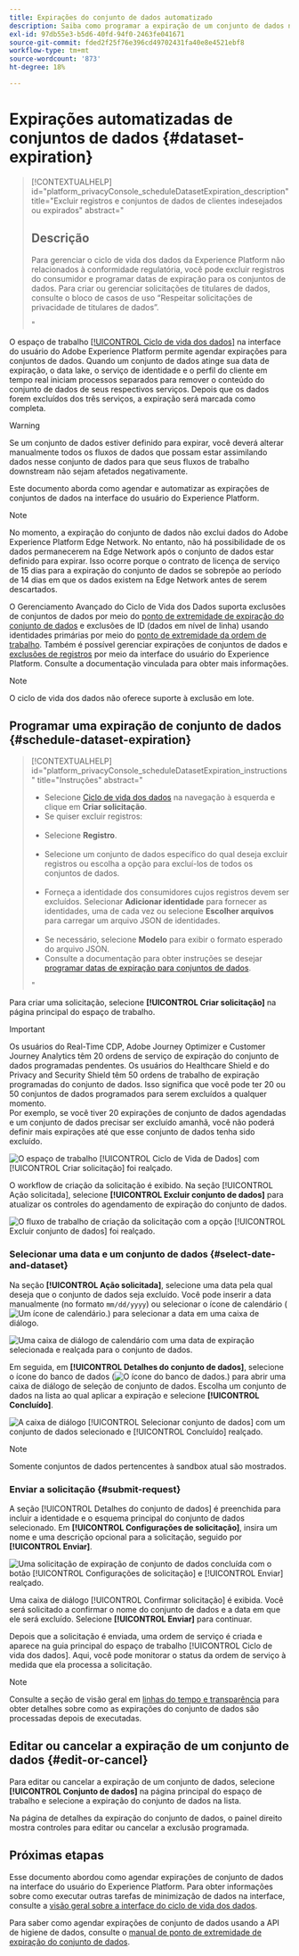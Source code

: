 ```yaml
---
title: Expirações do conjunto de dados automatizado
description: Saiba como programar a expiração de um conjunto de dados na interface do usuário do Adobe Experience Platform.
exl-id: 97db55e3-b5d6-40fd-94f0-2463fe041671
source-git-commit: fded2f25f76e396cd49702431fa40e8e4521ebf8
workflow-type: tm+mt
source-wordcount: '873'
ht-degree: 18%

---
```


# Expirações automatizadas de conjuntos de dados {#dataset-expiration}

>[!CONTEXTUALHELP]
>id="platform_privacyConsole_scheduleDatasetExpiration_description"
>title="Excluir registros e conjuntos de dados de clientes indesejados ou expirados"
>abstract="<h2>Descrição</h2><p>Para gerenciar o ciclo de vida dos dados da Experience Platform não relacionados à conformidade regulatória, você pode excluir registros do consumidor e programar datas de expiração para os conjuntos de dados. Para criar ou gerenciar solicitações de titulares de dados, consulte o bloco de casos de uso “Respeitar solicitações de privacidade de titulares de dados”.</p>"

O espaço de trabalho [[!UICONTROL Ciclo de vida dos dados]](./overview.md) na interface do usuário do Adobe Experience Platform permite agendar expirações para conjuntos de dados. Quando um conjunto de dados atinge sua data de expiração, o data lake, o serviço de identidade e o perfil do cliente em tempo real iniciam processos separados para remover o conteúdo do conjunto de dados de seus respectivos serviços. Depois que os dados forem excluídos dos três serviços, a expiração será marcada como completa.

>[!WARNING]
>
>Se um conjunto de dados estiver definido para expirar, você deverá alterar manualmente todos os fluxos de dados que possam estar assimilando dados nesse conjunto de dados para que seus fluxos de trabalho downstream não sejam afetados negativamente.

Este documento aborda como agendar e automatizar as expirações de conjuntos de dados na interface do usuário do Experience Platform.

>[!NOTE]
>
>No momento, a expiração do conjunto de dados não exclui dados do Adobe Experience Platform Edge Network. No entanto, não há possibilidade de os dados permanecerem na Edge Network após o conjunto de dados estar definido para expirar. Isso ocorre porque o contrato de licença de serviço de 15 dias para a expiração do conjunto de dados se sobrepõe ao período de 14 dias em que os dados existem na Edge Network antes de serem descartados.

O Gerenciamento Avançado do Ciclo de Vida dos Dados suporta exclusões de conjuntos de dados por meio do [ponto de extremidade de expiração do conjunto de dados](../api/dataset-expiration.md) e exclusões de ID (dados em nível de linha) usando identidades primárias por meio do [ponto de extremidade da ordem de trabalho](../api/workorder.md). Também é possível gerenciar expirações de conjuntos de dados e [exclusões de registros](./record-delete.md) por meio da interface do usuário do Experience Platform. Consulte a documentação vinculada para obter mais informações.

>[!NOTE]
>
>O ciclo de vida dos dados não oferece suporte à exclusão em lote.

## Programar uma expiração de conjunto de dados {#schedule-dataset-expiration}

>[!CONTEXTUALHELP]
>id="platform_privacyConsole_scheduleDatasetExpiration_instructions"
>title="Instruções"
>abstract="<ul><li>Selecione <a href="https://experienceleague.adobe.com/docs/experience-platform/hygiene/ui/overview.html?lang=pt-BR">Ciclo de vida dos dados</a> na navegação à esquerda e clique em <b>Criar solicitação</b>.</li><li>Se quiser excluir registros:</li>   <li>Selecione <b>Registro</b>.</li>   <li>Selecione um conjunto de dados específico do qual deseja excluir registros ou escolha a opção para excluí-los de todos os conjuntos de dados.</li>   <li>Forneça a identidade dos consumidores cujos registros devem ser excluídos. Selecionar <b>Adicionar identidade</b> para fornecer as identidades, uma de cada vez ou selecione <b>Escolher arquivos</b> para carregar um arquivo JSON de identidades.</li>   <li>Se necessário, selecione <b>Modelo</b> para exibir o formato esperado do arquivo JSON.</li><li>Consulte a documentação para obter instruções se desejar <a href="https://experienceleague.adobe.com/docs/experience-platform/hygiene/ui/dataset-expiration.html?lang=pt-BR#schedule-dataset-expiration">programar datas de expiração para conjuntos de dados</a>.</li></ul>"

Para criar uma solicitação, selecione **[!UICONTROL Criar solicitação]** na página principal do espaço de trabalho.

>[!IMPORTANT]
>
>Os usuários do Real-Time CDP, Adobe Journey Optimizer e Customer Journey Analytics têm 20 ordens de serviço de expiração do conjunto de dados programadas pendentes. Os usuários do Healthcare Shield e do Privacy and Security Shield têm 50 ordens de trabalho de expiração programadas do conjunto de dados. Isso significa que você pode ter 20 ou 50 conjuntos de dados programados para serem excluídos a qualquer momento.<br>Por exemplo, se você tiver 20 expirações de conjunto de dados agendadas e um conjunto de dados precisar ser excluído amanhã, você não poderá definir mais expirações até que esse conjunto de dados tenha sido excluído.

![O espaço de trabalho [!UICONTROL Ciclo de Vida de Dados] com [!UICONTROL Criar solicitação] foi realçado.](../images/ui/ttl/create-request-button.png)

O workflow de criação da solicitação é exibido. Na seção [!UICONTROL Ação solicitada], selecione **[!UICONTROL Excluir conjunto de dados]** para atualizar os controles do agendamento de expiração do conjunto de dados.

![O fluxo de trabalho de criação da solicitação com a opção [!UICONTROL Excluir conjunto de dados] foi realçado.](../images/ui/ttl/dataset-selected.png)

### Selecionar uma data e um conjunto de dados {#select-date-and-dataset}

Na seção **[!UICONTROL Ação solicitada]**, selecione uma data pela qual deseja que o conjunto de dados seja excluído. Você pode inserir a data manualmente (no formato `mm/dd/yyyy`) ou selecionar o ícone de calendário (![Um ícone de calendário.](/help/images/icons/calendar.png)) para selecionar a data em uma caixa de diálogo.

![Uma caixa de diálogo de calendário com uma data de expiração selecionada e realçada para o conjunto de dados.](../images/ui/ttl/select-date.png)

Em seguida, em **[!UICONTROL Detalhes do conjunto de dados]**, selecione o ícone do banco de dados (![O ícone do banco de dados.](/help/images/icons/database.png)) para abrir uma caixa de diálogo de seleção de conjunto de dados. Escolha um conjunto de dados na lista ao qual aplicar a expiração e selecione **[!UICONTROL Concluído]**.

![A caixa de diálogo [!UICONTROL Selecionar conjunto de dados] com um conjunto de dados selecionado e [!UICONTROL Concluído] realçado.](../images/ui/ttl/select-dataset.png)

>[!NOTE]
>
>Somente conjuntos de dados pertencentes à sandbox atual são mostrados.

### Enviar a solicitação {#submit-request}

A seção [!UICONTROL Detalhes do conjunto de dados] é preenchida para incluir a identidade e o esquema principal do conjunto de dados selecionado. Em **[!UICONTROL Configurações de solicitação]**, insira um nome e uma descrição opcional para a solicitação, seguido por **[!UICONTROL Enviar]**.

![Uma solicitação de expiração de conjunto de dados concluída com o botão [!UICONTROL Configurações de solicitação] e [!UICONTROL Enviar] realçado.](../images/ui/ttl/submit.png)

Uma caixa de diálogo [!UICONTROL Confirmar solicitação] é exibida. Você será solicitado a confirmar o nome do conjunto de dados e a data em que ele será excluído. Selecione **[!UICONTROL Enviar]** para continuar.

Depois que a solicitação é enviada, uma ordem de serviço é criada e aparece na guia principal do espaço de trabalho [!UICONTROL Ciclo de vida dos dados]. Aqui, você pode monitorar o status da ordem de serviço à medida que ela processa a solicitação.

>[!NOTE]
>
>Consulte a seção de visão geral em [linhas do tempo e transparência](../home.md#dataset-expiration-transparency) para obter detalhes sobre como as expirações do conjunto de dados são processadas depois de executadas.

## Editar ou cancelar a expiração de um conjunto de dados {#edit-or-cancel}

Para editar ou cancelar a expiração de um conjunto de dados, selecione **[!UICONTROL Conjunto de dados]** na página principal do espaço de trabalho e selecione a expiração do conjunto de dados na lista.

Na página de detalhes da expiração do conjunto de dados, o painel direito mostra controles para editar ou cancelar a exclusão programada.

## Próximas etapas

Esse documento abordou como agendar expirações de conjunto de dados na interface do usuário do Experience Platform. Para obter informações sobre como executar outras tarefas de minimização de dados na interface, consulte a [visão geral sobre a interface do ciclo de vida dos dados](./overview.md).

Para saber como agendar expirações de conjunto de dados usando a API de higiene de dados, consulte o [manual de ponto de extremidade de expiração do conjunto de dados](../api/dataset-expiration.md).
